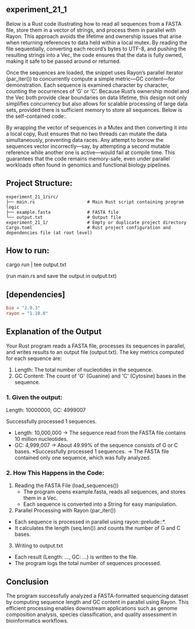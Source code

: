 ## experiment_21_1

Below is a Rust code illustrating how to read all sequences from a FASTA file, store them in a vector of strings, and process them in parallel with Rayon. This approach avoids the lifetime and ownership issues that arise when returning references to data held within a local mutex. By reading the file sequentially, converting each record’s bytes to UTF-8, and pushing the resulting strings into a Vec<String>, the code ensures that the data is fully owned, making it safe to be passed around or returned.

Once the sequences are loaded, the snippet uses Rayon’s parallel iterator (par_iter()) to concurrently compute a simple metric—GC content—for demonstration. Each sequence is examined character by character, counting the occurrences of ‘G’ or ‘C’. Because Rust’s ownership model and the Vec<String> both provide clear boundaries on data lifetime, this design not only simplifies concurrency but also allows for scalable processing of large data sets, provided there is sufficient memory to store all sequences. Below is the self-contained code:.

By wrapping the vector of sequences in a Mutex and then converting it into a local copy, Rust ensures that no two threads can mutate the data simultaneously, preventing data races. Any attempt to borrow the sequences vector incorrectly—say, by attempting a second mutable reference while another one is active—would fail at compile time. This guarantees that the code remains memory-safe, even under parallel workloads often found in genomics and functional biology pipelines.

## Project Structure:

```plaintext
experiment_21_1/src/
├── main.rs                    # Main Rust script containing program logic
├── example.fasta              # FASTA file
└── output.txt                 # Output file
experiment_21_1/               # Empty or duplicate project directory
Cargo.toml                     # Rust project configuration and dependencies file (at root level)
```

## How to run:

cargo run | tee output.txt

(run main.rs and save the output in output.txt)
  
## [dependencies]

```toml
bio = "2.0.3"
rayon = "1.10.0"
```

## Explanation of the Output

Your Rust program reads a FASTA file, processes its sequences in parallel, and writes results to an output file (output.txt). The key metrics computed for each sequence are:
1. Length: The total number of nucleotides in the sequence.
2. GC Content: The count of 'G' (Guanine) and 'C' (Cytosine) bases in the sequence.

### 1. Given the output:

Length: 10000000, GC: 4999007

Successfully processed 1 sequences.

* Length: 10,000,000 → The sequence read from the FASTA file contains 10 million nucleotides.
* GC: 4,999,007 → About 49.99% of the sequence consists of G or C bases.
*Successfully processed 1 sequences. → The FASTA file contained only one sequence, which was fully analyzed.

### 2. How This Happens in the Code:

1. Reading the FASTA File (load_sequences())
   * The program opens example.fasta, reads all sequences, and stores them in a Vec<String>.
    * Each sequence is converted into a String for easy manipulation.
2. Parallel Processing with Rayon (par_iter())
  * Each sequence is processed in parallel using rayon::prelude::*.
  * It calculates the length (seq.len()) and counts the number of G and C bases.
3. Writing to output.txt
  * Each result (Length: ..., GC: ...) is written to the file.
  * The program logs the total number of sequences processed.

## Conclusion

The program successfully analyzed a FASTA-formatted sequencing dataset by computing sequence length and GC content in parallel using Rayon. This efficient processing enables downstream applications such as genome composition analysis, species classification, and quality assessment in bioinformatics workflows.

